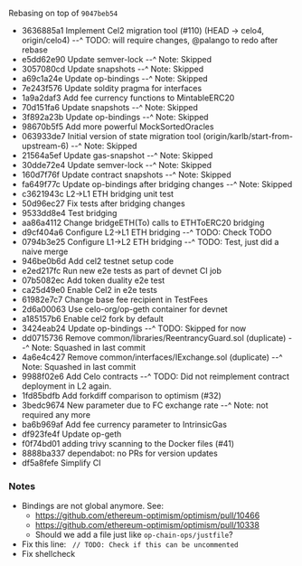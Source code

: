 Rebasing on top of `9047beb54`


* 3636885a1 Implement Cel2 migration tool (#110) (HEAD -> celo4, origin/celo4)
--^ TODO: will require changes, @palango to redo after rebase
* e5dd62e90 Update semver-lock
--^ Note: Skipped
* 3057080cd Update snapshots
--^ Note: Skipped
* a69c1a24e Update op-bindings
--^ Note: Skipped
* 7e243f576 Update soldity pragma for interfaces
* 1a9a2daf3 Add fee currency functions to MintableERC20
* 70d151fa6 Update snapshots
--^ Note: Skipped
* 3f892a23b Update op-bindings
--^ Note: Skipped
* 98670b5f5 Add more powerful MockSortedOracles
* 063933de7 Initial version of state migration tool (origin/karlb/start-from-upstream-6)
--^ Note: Skipped
* 21564a5ef Update gas-snapshot
--^ Note: Skipped
* 30dde72e4 Update semver-lock
--^ Note: Skipped
* 160d7f76f Update contract snapshots
--^ Note: Skipped
* fa649f77c Update op-bindings after bridging changes
--^ Note: Skipped
* c3621943c L2->L1 ETH bridging unit test
* 50d96ec27 Fix tests after bridging changes
* 9533dd8e4 Test bridging
* aa86a4112 Change bridgeETH(To) calls to ETHToERC20 bridging
* d9cf404a6 Configure L2->L1 ETH bridging
--^ TODO: Check TODO
* 0794b3e25 Configure L1->L2 ETH bridging
--^ TODO: Test, just did a naive merge
* 946be0b6d Add cel2 testnet setup code
* e2ed217fc Run new e2e tests as part of devnet CI job
* 07b5082ec Add token duality e2e test
* ca25d49e0 Enable Cel2 in e2e tests
* 61982e7c7 Change base fee recipient in TestFees
* 2d6a00063 Use celo-org/op-geth container for devnet
* a185157b6 Enable cel2 fork by default
* 3424eab24 Update op-bindings
--^ TODO: Skipped for now
* dd0715736 Remove common/libraries/ReentrancyGuard.sol (duplicate)
--^ Note: Squashed in last commit
* 4a6e4c427 Remove common/interfaces/IExchange.sol (duplicate)
--^ Note: Squashed in last commit
* 9988f02e6 Add Celo contracts
--^ TODO: Did not reimplement contract deployment in L2 again.
* 1fd85bdfb Add forkdiff comparison to optimism (#32)
* 3bedc9674 New parameter due to FC exchange rate
--^ Note: not required any more
* ba6b969af Add fee currency parameter to IntrinsicGas
* df923fe4f Update op-geth
* f0f74bd01 adding trivy scanning to the Docker files (#41)
* 8888ba337 dependabot: no PRs for version updates
* df5a8fefe Simplify CI

### Notes
- Bindings are not global anymore. See:
	- https://github.com/ethereum-optimism/optimism/pull/10466
	- https://github.com/ethereum-optimism/optimism/pull/10338
	- Should we add a file just like `op-chain-ops/justfile`?
- Fix this line: ` // TODO: Check if this can be uncommented`
- Fix shellcheck